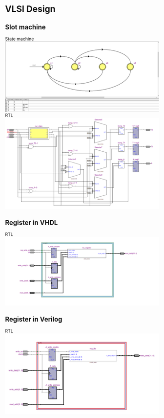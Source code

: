 # VLSI Design
## Slot machine
State machine
  ![](https://github.com/Leesuke44/VLSI-Design/blob/main/assets/slot_machine_StateMachine.PNG)
RTL
  ![](https://github.com/Leesuke44/VLSI-Design/blob/main/assets/slot_machine_RTL.PNG)
## Register in VHDL
RTL
  ![](https://github.com/Leesuke44/VLSI-Design/blob/main/assets/vhdl_RTL.PNG)
## Register in Verilog
RTL
  ![](https://github.com/Leesuke44/VLSI-Design/blob/main/assets/ver_RTL.PNG)
